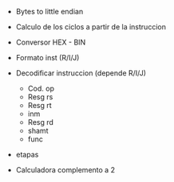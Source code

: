- Bytes to little endian
- Calculo de los ciclos a partir de la instruccion


- Conversor HEX - BIN
- Formato inst (R/I/J)
- Decodificar instruccion  (depende R/I/J)
  - Cod. op
  - Resg rs
  - Resg rt
  - inm
  - Resg rd
  - shamt
  - func
- etapas
- Calculadora complemento a 2